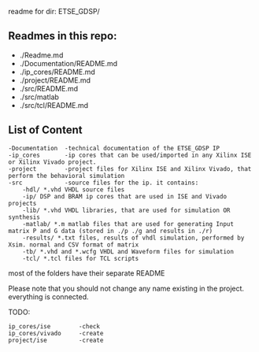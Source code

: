 readme for dir: ETSE_GDSP/

## Readmes in this repo:

* ./Readme.md
* ./Documentation/README.md
* ./ip_cores/README.md
* ./project/README.md
* ./src/README.md
* ./src/matlab
* ./src/tcl/README.md



## List of Content

    -Documentation  -technical documentation of the ETSE_GDSP IP
    -ip_cores       -ip cores that can be used/imported in any Xilinx ISE or Xilinx Vivado project.
    -project        -project files for Xilinx ISE and Xilinx Vivado, that perform the behavioral simulation
    -src            -source files for the ip. it contains:
        -hdl/ *.vhd VHDL source files
        -ip/ DSP and BRAM ip cores that are used in ISE and Vivado projects
        -lib/ *.vhd VHDL libraries, that are used for simulation OR synthesis
        -matlab/ *.m matlab files that are used for generating Input matrix P and G data (stored in ./p ./g and results in ./r)
        -results/ *.txt files, results of vhdl simulation, performed by Xsim. normal and CSV format of matrix
        -tb/ *.vhd and *.wcfg VHDL and Waveform files for simulation
        -tcl/ *.tcl files for TCL scripts

most of the folders have their separate README



Please note that you should not change any name existing in the project. everything is connected.


TODO:

    ip_cores/ise        -check
    ip_cores/vivado     -create
    project/ise         -create
